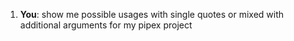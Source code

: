 1. **You**: show me possible usages with single quotes or mixed with additional arguments for my pipex project